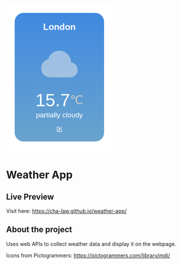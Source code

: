 ![Weather App Preview](./src/assets/preview.png)

# Weather App

## Live Preview
Visit here: https://cha-law.github.io/weather-app/

## About the project

Uses web APIs to collect weather data and display it on the webpage.

Icons from Pictogrammers: https://pictogrammers.com/library/mdi/